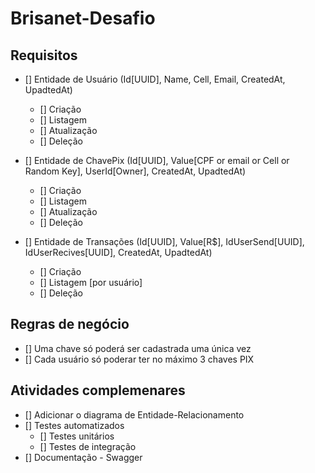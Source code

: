 # Brisanet-Desafio

## Requisitos

- [] Entidade de Usuário (Id[UUID], Name, Cell, Email, CreatedAt, UpadtedAt)

  - [] Criação
  - [] Listagem
  - [] Atualização
  - [] Deleção

- [] Entidade de ChavePix (Id[UUID], Value[CPF or email or Cell or Random Key], UserId[Owner], CreatedAt, UpadtedAt)

  - [] Criação
  - [] Listagem
  - [] Atualização
  - [] Deleção

- [] Entidade de Transações (Id[UUID], Value[R$], IdUserSend[UUID], IdUserRecives[UUID], CreatedAt, UpadtedAt)

  - [] Criação
  - [] Listagem [por usuário]
  - [] Deleção

## Regras de negócio

- [] Uma chave só poderá ser cadastrada uma única vez
- [] Cada usuário só poderar ter no máximo 3 chaves PIX

## Atividades complemenares

- [] Adicionar o diagrama de Entidade-Relacionamento
- [] Testes automatizados
  - [] Testes unitários
  - [] Testes de integração
- [] Documentação - Swagger
